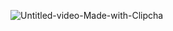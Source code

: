![Untitled-video-Made-with-Clipcha](https://user-images.githubusercontent.com/57128798/216244037-4e05ac72-9aac-4ac8-bc33-79c4592e7ec0.gif)
